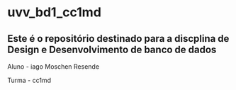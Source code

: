 # uvv_bd1_cc1md

## Este é o repositório destinado para a discplina de Design e Desenvolvimento de banco de dados
Aluno - iago Moschen Resende

Turma - cc1md
